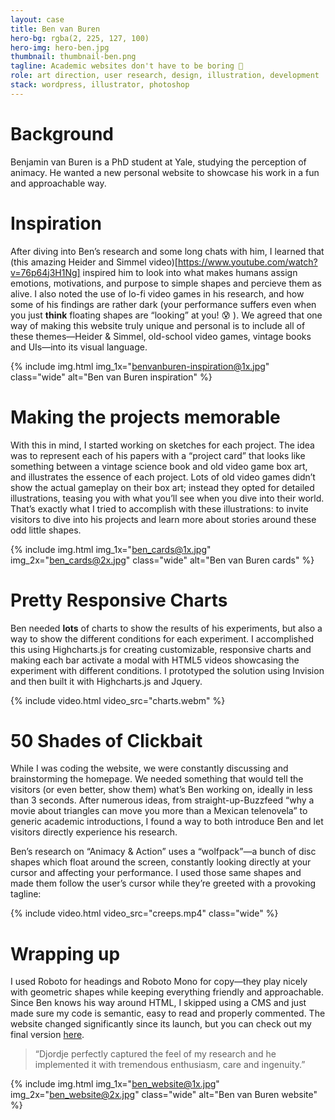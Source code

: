 ```yaml
---
layout: case
title: Ben van Buren
hero-bg: rgba(2, 225, 127, 100)
hero-img: hero-ben.jpg
thumbnail: thumbnail-ben.png
tagline: Academic websites don't have to be boring 👻
role: art direction, user research, design, illustration, development
stack: wordpress, illustrator, photoshop
---
```


# Background
Benjamin van Buren is a PhD student at Yale, studying the perception of animacy. He wanted a new personal website to showcase his work in a fun and approachable way. 

# Inspiration
After diving into Ben’s research and some long chats with him, I learned that (this amazing Heider and Simmel video)[https://www.youtube.com/watch?v=76p64j3H1Ng] inspired him to look into what makes humans assign emotions, motivations, and purpose to simple shapes and percieve them as alive. I also noted the use of lo-fi video games in his research, and how some of his findings are rather dark (your performance suffers even when you just **think** floating shapes are “looking” at you! 😰 ). We agreed that one way of making this website truly unique and personal is to include all of these themes—Heider & Simmel, old-school video games, vintage books and UIs—into its visual language.

{% include img.html img_1x="benvanburen-inspiration@1x.jpg" class="wide" alt="Ben van Buren inspiration" %}

# Making the projects memorable
With this in mind, I started working on sketches for each project. The idea was to represent each of his papers with a “project card” that looks like something between a vintage science book and old video game box art, and illustrates the essence of each project. Lots of old video games didn’t show the actual gameplay on their box art; instead they opted for detailed illustrations, teasing you with what you’ll see when you dive into their world. That’s exactly what I tried to accomplish with these illustrations: to invite visitors to dive into his projects and learn more about stories around these odd little shapes.

{% include img.html img_1x="ben_cards@1x.jpg" img_2x="ben_cards@2x.jpg" class="wide" alt="Ben van Buren cards" %}

# Pretty Responsive Charts
Ben needed **lots** of charts to show the results of his experiments, but also a way to show the different conditions for each experiment. I accomplished this using Highcharts.js for creating customizable, responsive charts and making each bar activate a modal with HTML5 videos showcasing the experiment with different conditions. I prototyped the solution using Invision and then built it with Highcharts.js and Jquery.  

{% include video.html video_src="charts.webm" %}

# 50 Shades of Clickbait
While I was coding the website, we were constantly discussing and brainstorming the homepage. We needed something that would tell the visitors (or even better, show them) what’s Ben working on, ideally in less than 3 seconds. After numerous ideas, from straight-up-Buzzfeed “why a movie about triangles can move you more than a Mexican telenovela” to generic academic introductions, I found a way to both introduce Ben and let visitors directly experience his research.

Ben’s research on “Animacy & Action” uses a “wolfpack”—a bunch of disc shapes which float around the screen, constantly looking directly at your cursor and affecting your performance. I used those same shapes and made them follow the user’s cursor while they’re greeted with a provoking tagline:

{% include video.html video_src="creeps.mp4" class="wide" %}

# Wrapping up

I used Roboto for headings and Roboto Mono for copy—they play nicely with geometric shapes while keeping everything friendly and approachable. Since Ben knows his way around HTML, I skipped using a CMS and just made sure my code is semantic, easy to read and properly commented. The website changed significantly since its launch, but you can check out my final version [here](http://clients.tildedagger.com/ben).

> “Djordje perfectly captured the feel of my research and he implemented it with tremendous enthusiasm, care and ingenuity.”

{% include img.html img_1x="ben_website@1x.jpg" img_2x="ben_website@2x.jpg" class="wide" alt="Ben van Buren website" %}